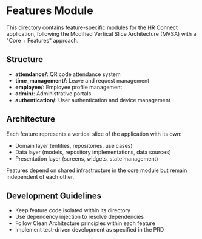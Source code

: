 # Features Module

This directory contains feature-specific modules for the HR Connect application, following the Modified Vertical Slice Architecture (MVSA) with a "Core + Features" approach.

## Structure

- **attendance/**: QR code attendance system
- **time_management/**: Leave and request management
- **employee/**: Employee profile management
- **admin/**: Administrative portals
- **authentication/**: User authentication and device management

## Architecture

Each feature represents a vertical slice of the application with its own:
- Domain layer (entities, repositories, use cases)
- Data layer (models, repository implementations, data sources)
- Presentation layer (screens, widgets, state management)

Features depend on shared infrastructure in the core module but remain independent of each other.

## Development Guidelines

- Keep feature code isolated within its directory
- Use dependency injection to resolve dependencies
- Follow Clean Architecture principles within each feature
- Implement test-driven development as specified in the PRD 